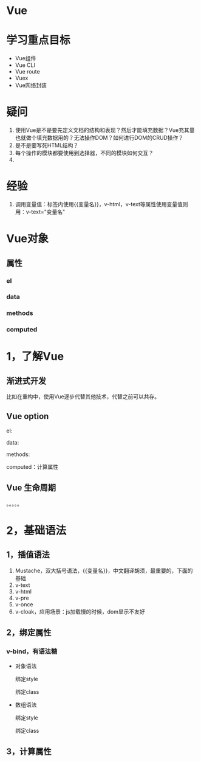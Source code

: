 # Vue

# 学习重点目标

- Vue组件
- Vue CLI
- Vue route
- Vuex
- Vue网络封装

# 疑问

1. 使用Vue是不是要先定义文档的结构和表现？然后才能填充数据？Vue充其量也就做个填充数据用的？无法操作DOM？如何进行DOM的CRUD操作？
2. 是不是要写死HTML结构？
3. 每个操作的模块都要使用到选择器，不同的模块如何交互？
4. 

# 经验

1. 调用变量值：标签内使用{{变量名}}，v-html，v-text等属性使用变量值则用：v-text="变量名"

# Vue对象

## 属性

### el

### data

### methods

### computed

# 1，了解Vue

## 渐进式开发

比如在重构中，使用Vue逐步代替其他技术，代替之前可以共存。

## Vue option

el:

data:

methods:

computed：计算属性

## Vue 生命周期

。。。。。

# 2，基础语法

## 1，插值语法

1. Mustache，双大括号语法，{{变量名}}，中文翻译胡须，最重要的，下面的基础
2. v-text
3. v-html
4. v-pre
5. v-once
6. v-cloak，应用场景：js加载慢的时候，dom显示不友好

## 2，绑定属性

### v-bind，有语法糖

- 对象语法

  绑定style

  绑定class

- 数组语法

  绑定style

  绑定class

## 3，计算属性

